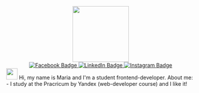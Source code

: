 <div id="header" align="center">
  <img
  src="https://media.giphy.com/media/QBGfW8HqzXzYDojCqo/giphy.gif" width="150"/>
</div>

<div id="badges" align="center">  
  <a href="#">
    <img src="https://img.shields.io/badge/Facebook-blue?logo=Facebook&logoColor=white&style=for-the-badge" alt="Facebook Badge"/>
  </a>
  <a href="#">
    <img src="https://img.shields.io/badge/LinkedIn-blue?style=for-the-badge&logo=linkedin&logoColor=white" alt="LinkedIn Badge"/>
  </a>
  <a href="#">
    <img src="https://img.shields.io/badge/Instagram-blue?logo=Instagram&logoColor=white&style=for-the-badge" alt="Instagram Badge"/>
  </a>
</div>

<div id="section">
  <img src="https://media.giphy.com/media/hvRJCLFzcasrR4ia7z/giphy.gif" width="30px"/> Hi, my name is Maria and I'm a student frontend-developer.
  About me:
  - I study at the Pracricum by Yandex (web-developer course) and I like it!
  
</div>
